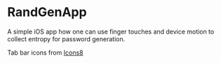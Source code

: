 # RandGenApp

A simple iOS app how one can use finger touches and device motion to collect entropy for password generation.

Tab bar icons from [Icons8](https://icons8.com)
